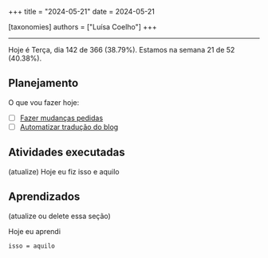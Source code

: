 +++
title = "2024-05-21"
date = 2024-05-21

[taxonomies]
authors = ["Luísa Coelho"]
+++

---

Hoje é Terça, dia 142 de 366 (38.79%). Estamos na semana 21 de 52 (40.38%).

## Planejamento

O que vou fazer hoje:

- [ ] [Fazer mudanças pedidas](https://github.com/OmnicodeSolutions/scanspend/pull/2#pullrequestreview-2051203739)
- [ ] [Automatizar tradução do blog](https://github.com/OmnicodeSolutions/blog/issues/182)

## Atividades executadas

(atualize) Hoje eu fiz isso e aquilo

## Aprendizados

(atualize ou delete essa seção)

Hoje eu aprendi
```
isso = aquilo
```
